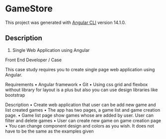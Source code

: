 # GameStore

This project was generated with [Angular CLI](https://github.com/angular/angular-cli) version 14.1.0.

## Description

1. Single Web Application using Angular

Front End Developer / Case

This case study requires you to create single page web application using Angular.

Requirements
• Angular framework
• Git
• Using css grid and flexbox without library for layout is a plus but also you can
use design libraries like bootstrap

Description
• Create web application that user can be add new game and list created
games
• The app has two pages, a game list and game creation page.
• Game list page show games whose are added by user. User can filter and
delete games
• User can create new game on game creation page
• You can change component design and colors as you wish. It does not have
to be the same as the examples given
